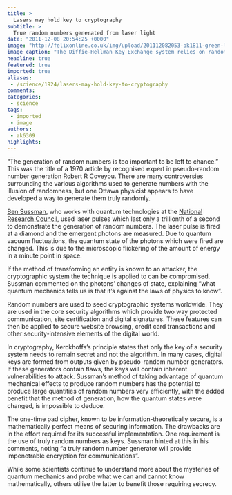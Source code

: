 ```yaml
---
title: >
  Lasers may hold key to cryptography
subtitle: >
  True random numbers generated from laser light
date: "2011-12-08 20:54:25 +0000"
image: "http://felixonline.co.uk/img/upload/201112082053-pk1811-green-laser-pointer-diode-dpss-beam-show-(10)-1.jpg"
image_caption: "The Diffie-Hellman Key Exchange system relies on random numbers"
headline: true
featured: true
imported: true
aliases:
 - /science/1924/lasers-may-hold-key-to-cryptography
comments:
categories:
 - science
tags:
 - imported
 - image
authors:
 - ak6309
highlights:
---
```


“The generation of random numbers is too important to be left to chance.” This was the title of a 1970 article by recognised expert in pseudo-random number generation Robert R Coveyou. There are many controversies surrounding the various algorithms used to generate numbers with the illusion of randomness, but one Ottawa physicist appears to have developed a way to generate them truly randomly.

[Ben Sussman](http://www.chem.queensu.ca/people/faculty/Stolow/People/SussmanB.html), who works with quantum technologies at the [National Research Council](http://www.nationalacademies.org/nrc/), used laser pulses which last only a trillionth of a second to demonstrate the generation of random numbers. The laser pulse is fired at a diamond and the emergent photons are measured. Due to quantum vacuum fluctuations, the quantum state of the photons which were fired are changed. This is due to the microscopic flickering of the amount of energy in a minute point in space.

If the method of transforming an entity is known to an attacker, the cryptographic system the technique is applied to can be compromised. Sussman commented on the photons’ changes of state, explaining “what quantum mechanics tells us is that it’s against the laws of physics to know”.

Random numbers are used to seed cryptographic systems worldwide. They are used in the core security algorithms which provide two way protected communication, site certification and digital signatures. These features can then be applied to secure website browsing, credit card transactions and other security-intensive elements of the digital world.

In cryptography, Kerckhoffs’s principle states that only the key of a security system needs to remain secret and not the algorithm. In many cases, digital keys are formed from outputs given by pseudo-random number generators. If these generators contain flaws, the keys will contain inherent vulnerabilities to attack. Sussman’s method of taking advantage of quantum mechanical effects to produce random numbers has the potential to produce large quantities of random numbers very efficiently, with the added benefit that the method of generation, how the quantum states were changed, is impossible to deduce.

The one-time pad cipher, known to be information-theoretically secure, is a mathematically perfect means of securing information. The drawbacks are in the effort required for its successful implementation. One requirement is the use of truly random numbers as keys. Sussman hinted at this in his comments, noting “a truly random number generator will provide impenetrable encryption for communications”.

While some scientists continue to understand more about the mysteries of quantum mechanics and probe what we can and cannot know mathematically, others utilise the latter to benefit those requiring secrecy.
